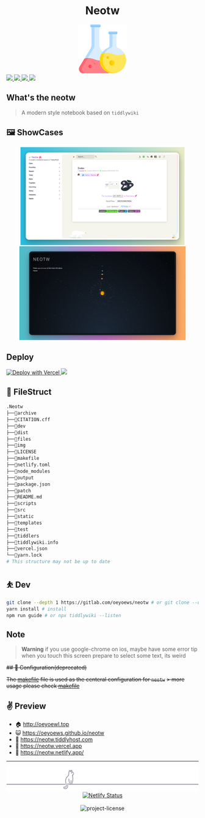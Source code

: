 <div align="center">

<h1>Neotw</h1>

<img src="./img/flask.png" height=128 alt="flask">

</div>

<!-- badges -->
<a href="https://gitter.im/oeyoews/neotw?utm_source=badge&utm_medium=badge&utm_campaign=pr-badge&utm_content=badge" target="_blank">
  <img src="https://badges.gitter.im/oeyoews/neotw.svg" />
</a>
<a href="https://github.com/oeyoews/neotw" target="_blank">
  <img src="https://img.shields.io/badge/Powered by-Neotw-green?style=flat" />
</a>
<a href="https://github.com/oeyoews/neotw" target="_blank">
  <img src="https://img.shields.io/github/tag/oeyoews/neotw?color=lightgreen?style=flat" />
</a>
<a href="https://github.com/oeyoews/neotw" target="_blank">
  <img src="https://img.shields.io/website?down_color=red&down_message=offline&label=Neotw&up_color=9cf&up_message=online&url=https%3A%2F%2Fneotw.netlify.app%2F" />
</a>

## What's the neotw

> A modern style notebook based on `tiddlywiki`

## 🖼️ ShowCases

<center>
<img src="./img/011.png" height=256 alt="011">
<img src="./img/012.png" height=245 alt="012">
</center>

<!-- ## Features -->

<!-- - 一键部署 -->

## Deploy

<!-- https://vercel.com/docs/deploy-button -->
<a target="_blank" href="https://vercel.com/new/clone?repository-url=https%3A%2F%2Fgithub.com%2Foeyoews%2Fneotw">
<img src="https://vercel.com/button" alt="Deploy with Vercel" />
</a>

<!-- https://docs.netlify.com/site-deploys/create-deploys/ -->
<a target="_blank" href="https://app.netlify.com/start/deploy?repository=https://github.com/oeyoews/neotw">
<img src="https://www.netlify.com/img/deploy/button.svg">
</a>

## 📂 FileStruct

```bash
.Neotw
├──📁archive
├──📁CITATION.cff
├──📁dev
├──📁dist
├──📁files
├──📁img
├──📁LICENSE
├──📁makefile
├──📁netlify.toml
├──📁node_modules
├──📁output
├──📁package.json
├──📁patch
├──📁README.md
├──📁scripts
├──📁src
├──📁static
├──📁templates
├──📁test
├──📁tiddlers
├──📁tiddlywiki.info
├──📁vercel.json
└──📁yarn.lock
# This structure may not be up to date
```

## ⛹️ Dev

```bash
git clone --depth 1 https://gitlab.com/oeyoews/neotw # or git clone --depth 1 https://github.com/oeyoews/neotw
yarn install # install
npm run guide # or npx tiddlywiki --listen
```

## Note

> **Warning**
> if you use google-chrome on ios, maybe have some error tip when you touch this
> screen prepare to select some text, its weird

~~## 🐥 Configuration(deprecated)~~

~~The [makefile](makefile) file is used as the centeral configuration for `neotw`~~
~~> more usage please check [makefile](makefile)~~

## ✌ Preview

- 🏠 http://oeyoewl.top
- 😺 https://oeyoews.github.io/neotw
- 🦿 https://neotw.tiddlyhost.com
- 🌋 https://neotw.vercel.app
- 🤺 https://neotw.netlify.app/

---

<div align="center">
<div>
<img src="./img/cat.svg" alt="cat"/>
</div>
<a target="_blank" href="https://app.netlify.com/sites/neotw/deploys">
<img src="https://api.netlify.com/api/v1/badges/7654bd58-2df9-4962-9a81-4cca9cf78b9c/deploy-status" alt="Netlify Status" >
 </a>
 <br>
 <br>
<img src="https://img.shields.io/badge/License-MIT-blueviolet.svg?style=for-the-badge&color=blue" alt="project-license">
</div>
